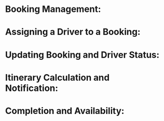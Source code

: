 # Booking Management:

[//]: # (* A booking should be created randomly for a client.)

[//]: # (* Each customer should have a unique identifier, name.)

[//]: # (* Each booking should have a unique identifier, timestamp, customer details, departure location, destination location,)

[//]: # (  and status.)

[//]: # (* The initial status of a booking should be "WAITING_FOR_DRIVER".)

# Assigning a Driver to a Booking:

[//]: # (* Drivers should have a unique identifier, name)

[//]: # (* Each driver should have a status, indicating their availability and current state.)

[//]: # (* When a booking is created, the system should assign the closest available driver to it based on the driver's current)

[//]: # (  location.)

[//]: # (* If no drivers are available, the system should handle this scenario appropriately, such as putting the booking in a)
[//]: # (  queue or notifying the customer.)

# Updating Booking and Driver Status:

[//]: # (* The driver's status should be set to "DRIVING_TO_CUSTOMER" to indicate that they are en route to the customer's location.)
[//]: # (* When the driver arrives at the customer's location, the driver's status should be updated to "DRIVING_TO_DESTINATION", indicating)

[//]: # (  that they are heading towards the destination.)

# Itinerary Calculation and Notification:

[//]: # (* The system should calculate the shortest itinerary from the driver's location to the customer's location and notify)

[//]: # (  the frontend with this information.)
[//]: # (* Similarly, the system should calculate the shortest itinerary from the customer's location to the destination and)
[//]: # (  notify the frontend accordingly.)

# Completion and Availability:

[//]: # (* When the driver arrives at the destination, the frontend should notify the backend to update the booking's status to "COMPLETED".)
[//]: # (* Simultaneously, the driver's status should be set to "AVAILABLE" to indicate their availability for future bookings.)